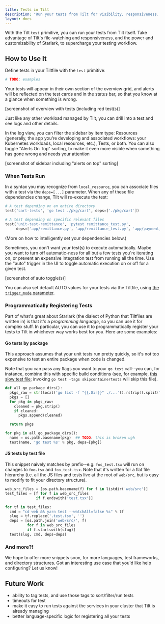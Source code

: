 ```yaml
---
title: Tests in Tilt
description: "Run your tests from Tilt for visibility, responsiveness, and fine-grained control."
layout: docs
---
```

With the Tilt `test` primitive, you can run your tests from Tilt itself. Take advantage of Tilt's file-watching and responsiveness, and the power and customizability of Starlark, to supercharge your testing workflow.

## How to Use It
Define tests in your Tiltfile with the `test` primitive:
```python
# TODO: examples
```

Your tests will appear in their own section of the overview grid, and alerts will be reflected on the test cards and in the status bar, so that you know at a glance when something is wrong.

[screenshot of overview with tests (including red test(s)]

Just like any other workload managed by Tilt, you can drill into a test and see logs and other details.

In the log view, you can filter the sidebar by item type: Resources (generally, the app you're developing and associated workflows: your Kubernetes workloads, local resources, etc.), Tests, or both. You can also toggle "Alerts On Top" sorting, to make it even more visible when something has gone wrong and needs your attention

[screenshot of sidebar including "alerts on top" sorting]

### When Tests Run
In a syntax you may recognize from `local_resource`, you can associate files with a test via the `deps=[...]` parameter. When any of these file dependencies change, Tilt will re-execute the test:

```python
# A test depending on an entire directory
test('cart-tests', 'go test ./pkg/cart', deps=['./pkg/cart'])

# A test depending on specific relevant files
test('unit-test-remittance', 'pytest remittance_test.py',
     deps=['app/remittance.py', 'app/remittance_test.py', 'app/payment_utils.py'])
```
(More on how to intelligently set your dependencies below.)

Sometimes, you don't want your test(s) to execute automatically. Maybe you want to turn off automatic-ness for all but a few tests you're iterating on, or prevent an expensive integration test from running all the time. Use the "auto" trigger in the UI to toggle automatic execution on or off for a given test.

[screenshot of auto toggle(s)]

You can also set default AUTO values for your tests via the Tiltfile, using [the `trigger_mode` parameter](https://docs.tilt.dev/manual_update_control.html).

### Programmatically Registering Tests
Part of what's great about Starlark (the dialect of Python that Tiltfiles are written in) is that it's a _programming language_, so you can use it for complex stuff. In particular, you can use it to programmatically register your tests to Tilt in whichever way works best for you. Here are some examples:

#### Go tests by package
This approach assumes that your unit tests run pretty quickly, so it's not too expensive to test an entire package when code is changed.

Note that you can pass any flags you want to your `go test` call--you can, for instance, combine this with specific build conditions (see, for example, [this slow test file](https://github.com/tilt-dev/tilt/blob/ba1de77456a46ff72f5de798aaac092f47f481e7/internal/build/container_test.go#L1); invoking `go test -tags skipcontainertests` will skip this file).
```python
def all_go_package_dirs():
  pkgs_raw = str(local('go list -f "{{.Dir}}" ./...')).rstrip().split("\n")
  pkgs = []
  for pkg in pkgs_raw:
    cleaned = pkg.strip()
    if cleaned:
      pkgs.append(cleaned)

  return pkgs

for pkg in all_go_package_dirs():
  name = os.path.basename(pkg)  ## TODO: this is broken ugh
  test(name, 'go test %s' % pkg, deps=[pkg])
```


#### JS tests by test file
This snippet naively matches by prefix--e.g. `foo_test.tsx` will run on changes to `foo.tsx` and `foo_test.tsx`. Note that it's written for a flat file hierarchy (i.e. all the JS files and tests live at the root of `web/src`, but is easy to modify to fit your directory structure).
```python
web_src_files = [os.path.basename(f) for f in listdir('web/src')]
test_files = [f for f in web_src_files
              if f.endswith('test.tsx')]

for tf in test_files:
  cmd = "cd web && yarn test --watchAll=false %s" % tf
  slug = tf.replace('.test.tsx', '')
  deps = [os.path.join('web/src/', f)
          for f in web_src_files
          if f.startswith(slug)]
  test(slug, cmd, deps=deps)
```

### And more?!
We hope to offer more snippets soon, for more languages, test frameworks, and directory structures. Got an interesting use case that you'd like help configuring? Let us know!

## Future Work
* ability to tag tests, and use those tags to sort/filter/run tests
* timeouts for test
* make it easy to run tests against the services in your cluster that Tilt is already managing
* better language-specific logic for registering all your tests
